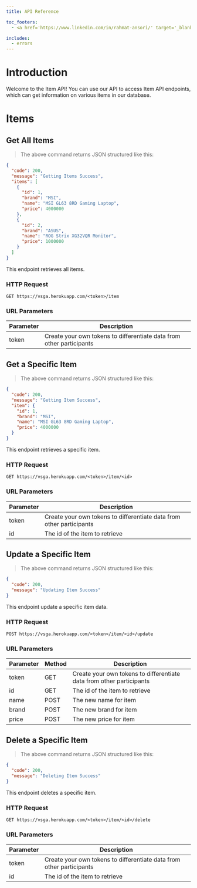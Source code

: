 ```yaml
---
title: API Reference

toc_footers:
  - <a href='https://www.linkedin.com/in/rahmat-ansori/' target='_blank'>About Author</a>

includes:
  - errors
---
```


# Introduction

Welcome to the Item API! You can use our API to access Item API endpoints, which can get information on various items in our database.

# Items

## Get All Items

> The above command returns JSON structured like this:

```json
{
  "code": 200,
  "message": "Getting Items Success",
  "items": [
    {
      "id": 1,
      "brand": "MSI",
      "name": "MSI GL63 8RD Gaming Laptop",
      "price": 4000000
    },
    {
      "id": 2,
      "brand": "ASUS",
      "name": "ROG Strix XG32VQR Monitor",
      "price": 1000000
    }
  ]
}
```

This endpoint retrieves all items.

### HTTP Request

`GET https://vsga.herokuapp.com/<token>/item`

### URL Parameters

Parameter | Description
--------- | -----------
token | Create your own tokens to differentiate data from other participants

## Get a Specific Item

> The above command returns JSON structured like this:

```json
{
  "code": 200,
  "message": "Getting Item Success",
  "item": {
    "id": 1,
    "brand": "MSI",
    "name": "MSI GL63 8RD Gaming Laptop",
    "price": 4000000
  }
}
```

This endpoint retrieves a specific item.

### HTTP Request

`GET https://vsga.herokuapp.com/<token>/item/<id>`

### URL Parameters

Parameter | Description
--------- | -----------
token | Create your own tokens to differentiate data from other participants
id | The id of the item to retrieve

## Update a Specific Item

> The above command returns JSON structured like this:

```json
{
  "code": 200,
  "message": "Updating Item Success"
}
```

This endpoint update a specific item data.

### HTTP Request

`POST https://vsga.herokuapp.com/<token>/item/<id>/update`

### URL Parameters

Parameter | Method | Description
--------- | ------ | -----------
token | GET | Create your own tokens to differentiate data from other participants
id | GET | The id of the item to retrieve
name | POST | The new name for item
brand | POST | The new brand for item
price | POST | The new price for item

## Delete a Specific Item

> The above command returns JSON structured like this:

```json
{
  "code": 200,
  "message": "Deleting Item Success"
}
```

This endpoint deletes a specific item.

### HTTP Request

`GET https://vsga.herokuapp.com/<token>/item/<id>/delete`

### URL Parameters

Parameter | Description
--------- | -----------
token | Create your own tokens to differentiate data from other participants
id | The id of the item to retrieve